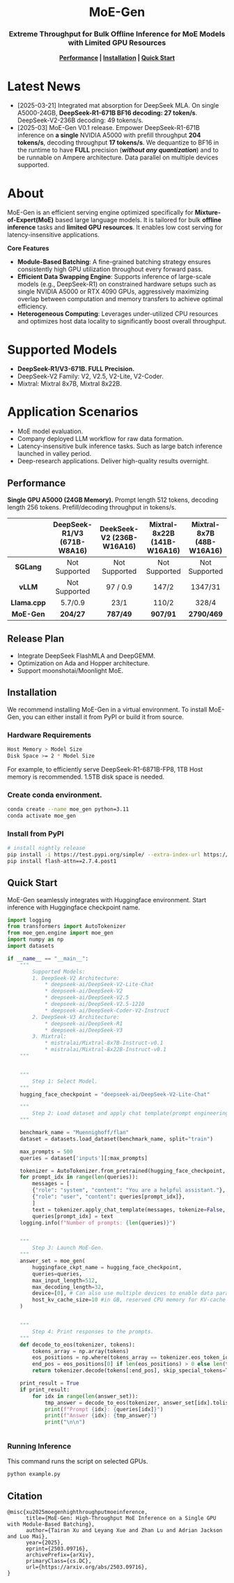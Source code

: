<div align="center">
 <h1> MoE-Gen
 <h3>Extreme Throughput for Bulk Offline Inference for MoE Models with Limited GPU Resources</h3>
  <strong><a href="#Performance">Performance</a> | <a href="#Installation"> Installation</a> | <a href="#Quick-Start">Quick Start </a> </strong>
</div>

# Latest News
- [2025-03-21] Integrated mat absorption for DeepSeek MLA. On single A5000-24GB, **DeepSeek-R1-671B BF16 decoding: 27 token/s**. DeepSeek-V2-236B decoding: 49 tokens/s.
- [2025-03] MoE-Gen V0.1 release. Empower DeepSeek-R1-671B inference on **a single** NVIDIA A5000 with prefill throughput **204 tokens/s**, decoding throughput **17 tokens/s**. We dequantize to BF16 in the runtime to have **FULL** precision (**_without any quantization_**) and to be runnable on Ampere architecture. Data parallel on multiple devices supported.

# About
MoE-Gen is an efficient serving engine optimized specifically for **Mixture-of-Expert(MoE)** based large language models. It is tailored for bulk **offline inference** tasks and **limited GPU resources**. It enables low cost serving for latency-insensitive applications. 

**Core Features**

- **Module-Based Batching**: A fine-grained batching strategy ensures consistently high GPU utilization throughout every forward pass.
- **Efficient Data Swapping Engine**: Supports inference of large-scale models (e.g., DeepSeek-R1) on constrained hardware setups such as single NVIDIA A5000 or RTX 4090 GPUs, aggressively maximizing overlap between computation and memory transfers to achieve optimal efficiency.
- **Heterogeneous Computing**: Leverages under-utilized CPU resources and optimizes host data locality to significantly boost overall throughput.

# Supported Models
- **DeepSeek-R1/V3-671B. FULL Precision.**
- DeepSeek-V2 Family: V2, V2.5, V2-Lite, V2-Coder.
- Mixtral: Mixtral 8x7B, Mixtral 8x22B.

# Application Scenarios
- MoE model evaluation.
- Company deployed LLM workflow for raw data formation.
- Latency-insensitive bulk inference tasks. Such as large batch inference launched in valley period.
- Deep-research applications. Deliver high-quality results overnight.

## Performance

**Single GPU A5000 (24GB Memory).** Prompt length 512 tokens, decoding length 256 tokens. Prefill/decoding throughput in tokens/s.


<div align="center">

|               | DeepSeek-R1/V3 (671B-W8A16)| DeekSeek-V2 (236B-W16A16)|Mixtral-8x22B (141B-W16A16)|Mixtral-8x7B (48B-W16A16)|
|:-------------:|:--------------------------:|:-----------------------:|:-----------------------:|:-----------------------:|
| **SGLang**    | Not Supported              | Not Supported           |Not Supported           |Not Supported           |
| **vLLM**      | Not Supported              | 97 / 0.9                |147/2                   |1347/31|
| **Llama.cpp** | 5.7/0.9                  | 23/1                    |110/2                   |328/4|
| **MoE-Gen**   | **204/27**                 | **787/49**              |**907/91**              |**2790/469**|

</div>

## Release Plan

* Integrate DeepSeek FlashMLA and DeepGEMM.
* Optimization on Ada and Hopper architecture.
* Support moonshotai/Moonlight MoE.

## Installation

We recommend installing MoE-Gen in a virtual environment. To install MoE-Gen, you can either install it from PyPI or build it from source.

### Hardware Requirements
```bash
Host Memory > Model Size
Disk Space >= 2 * Model Size
```
For example,  to efficiently serve DeepSeek-R1-6871B-FP8, 1TB Host memory is recommended. 1.5TB disk space is needed.


### Create conda environment.

```bash
conda create --name moe_gen python=3.11
conda activate moe_gen
```

### Install from PyPI

```bash
# install nightly release
pip install -i https://test.pypi.org/simple/ --extra-index-url https://pypi.org/simple/ moe-gen
pip install flash-attn==2.7.4.post1
```

## Quick Start
MoE-Gen seamlessly integrates with Huggingface environment. Start inference with Huggingface checkpoint name.
```python
import logging
from transformers import AutoTokenizer
from moe_gen.engine import moe_gen
import numpy as np
import datasets

if __name__ == "__main__":
    """
        Supported Models:
        1. DeepSeek-V2 Architecture:
            * deepseek-ai/DeepSeek-V2-Lite-Chat
            * deepseek-ai/DeepSeek-V2
            * deepseek-ai/DeepSeek-V2.5
            * deepseek-ai/DeepSeek-V2.5-1210
            * deepseek-ai/DeepSeek-Coder-V2-Instruct
        2. DeepSeek-V3 Architecture:
            * deepseek-ai/DeepSeek-R1
            * deepseek-ai/DeepSeek-V3
        3. Mixtral:
            * mistralai/Mixtral-8x7B-Instruct-v0.1
            * mistralai/Mixtral-8x22B-Instruct-v0.1
    """


    """
        Step 1: Select Model.
    """
    hugging_face_checkpoint = "deepseek-ai/DeepSeek-V2-Lite-Chat"

    """
        Step 2: Load dataset and apply chat template(prompt engineering).
    """

    benchmark_name = "Muennighoff/flan"
    dataset = datasets.load_dataset(benchmark_name, split="train")

    max_prompts = 500
    queries = dataset['inputs'][:max_prompts]

    tokenizer = AutoTokenizer.from_pretrained(hugging_face_checkpoint, trust_remote_code=True)
    for prompt_idx in range(len(queries)):
        messages = [
        {"role": "system", "content": "You are a helpful assistant."},
        {"role": "user", "content": queries[prompt_idx]},
        ]
        text = tokenizer.apply_chat_template(messages, tokenize=False, add_generation_prompt=True)
        queries[prompt_idx] = text
    logging.info(f"Number of prompts: {len(queries)}")


    """
        Step 3: Launch MoE-Gen.
    """
    answer_set = moe_gen(
        huggingface_ckpt_name = hugging_face_checkpoint,
        queries=queries,
        max_input_length=512,
        max_decoding_length=32,
        device=[0], # Can also use multiple devices to enable data parallel, e.g.[0,1,2,3]
        host_kv_cache_size=10 #in GB, reserved CPU memory for KV-cache
    )


    """
        Step 4: Print responses to the prompts.
    """
    def decode_to_eos(tokenizer, tokens):
        tokens_array = np.array(tokens)
        eos_positions = np.where(tokens_array == tokenizer.eos_token_id)[0]
        end_pos = eos_positions[0] if len(eos_positions) > 0 else len(tokens_array)
        return tokenizer.decode(tokens[:end_pos], skip_special_tokens=True)

    print_result = True
    if print_result:
        for idx in range(len(answer_set)):
            tmp_answer = decode_to_eos(tokenizer, answer_set[idx].tolist()[0])
            print(f"Prompt {idx}: {queries[idx]}")
            print(f"Answer {idx}: {tmp_answer}")
            print("\n\n")



```
### Running Inference

This command runs the script on selected GPUs.
```bash
python example.py
```



## Citation
```
@misc{xu2025moegenhighthroughputmoeinference,
      title={MoE-Gen: High-Throughput MoE Inference on a Single GPU with Module-Based Batching},
      author={Tairan Xu and Leyang Xue and Zhan Lu and Adrian Jackson and Luo Mai},
      year={2025},
      eprint={2503.09716},
      archivePrefix={arXiv},
      primaryClass={cs.DC},
      url={https://arxiv.org/abs/2503.09716},
}
```
